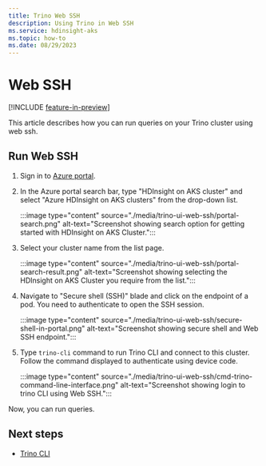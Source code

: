 ```yaml
---
title: Trino Web SSH
description: Using Trino in Web SSH
ms.service: hdinsight-aks
ms.topic: how-to
ms.date: 08/29/2023
---
```


# Web SSH

[!INCLUDE [feature-in-preview](../includes/feature-in-preview.md)]

This article describes how you can run queries on your Trino cluster using web ssh.

##  Run Web SSH

1. Sign in to [Azure portal](https://portal.azure.com).
  
1. In the Azure portal search bar, type "HDInsight on AKS cluster" and select "Azure HDInsight on AKS clusters" from the drop-down list.
  
   :::image type="content" source="./media/trino-ui-web-ssh/portal-search.png" alt-text="Screenshot showing search option for getting started with HDInsight on AKS Cluster.":::
  
1. Select your cluster name from the list page.
  
   :::image type="content" source="./media/trino-ui-web-ssh/portal-search-result.png" alt-text="Screenshot showing selecting the HDInsight on AKS Cluster you require from the list.":::

1. Navigate to "Secure shell (SSH)" blade and click on the endpoint of a pod. You need to authenticate to open the SSH session.
  
   :::image type="content" source="./media/trino-ui-web-ssh/secure-shell-in-portal.png" alt-text="Screenshot showing secure shell and Web SSH endpoint."::: 

1. Type `trino-cli` command to run Trino CLI and connect to this cluster. Follow the command displayed to authenticate using device code.
  
   :::image type="content" source="./media/trino-ui-web-ssh/cmd-trino-command-line-interface.png" alt-text="Screenshot showing login to trino CLI using Web SSH.":::

Now, you can run queries.

## Next steps
* [Trino CLI](./trino-ui-command-line-interface.md)

